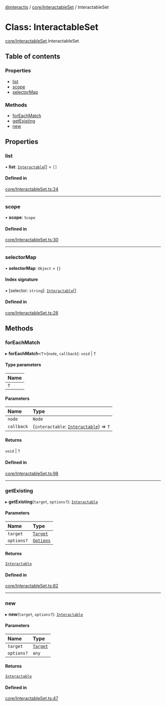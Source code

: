 [@interactjs](../README.md) / [core/InteractableSet](../modules/core_InteractableSet.md) / InteractableSet

# Class: InteractableSet

[core/InteractableSet](../modules/core_InteractableSet.md).InteractableSet

## Table of contents

### Properties

- [list](core_InteractableSet.InteractableSet.md#list)
- [scope](core_InteractableSet.InteractableSet.md#scope)
- [selectorMap](core_InteractableSet.InteractableSet.md#selectormap)

### Methods

- [forEachMatch](core_InteractableSet.InteractableSet.md#foreachmatch)
- [getExisting](core_InteractableSet.InteractableSet.md#getexisting)
- [new](core_InteractableSet.InteractableSet.md#new)

## Properties

### list

• **list**: [`Interactable`](core_Interactable.Interactable.md)[] = `[]`

#### Defined in

[core/InteractableSet.ts:24](https://github.com/Mu-L/interact.js/blob/d3d47461/packages/@interactjs/core/InteractableSet.ts#L24)

___

### scope

• **scope**: `Scope`

#### Defined in

[core/InteractableSet.ts:30](https://github.com/Mu-L/interact.js/blob/d3d47461/packages/@interactjs/core/InteractableSet.ts#L30)

___

### selectorMap

• **selectorMap**: `Object` = `{}`

#### Index signature

▪ [selector: `string`]: [`Interactable`](core_Interactable.Interactable.md)[]

#### Defined in

[core/InteractableSet.ts:26](https://github.com/Mu-L/interact.js/blob/d3d47461/packages/@interactjs/core/InteractableSet.ts#L26)

## Methods

### forEachMatch

▸ **forEachMatch**\<`T`\>(`node`, `callback`): `void` \| `T`

#### Type parameters

| Name |
| :------ |
| `T` |

#### Parameters

| Name | Type |
| :------ | :------ |
| `node` | `Node` |
| `callback` | (`interactable`: [`Interactable`](core_Interactable.Interactable.md)) => `T` |

#### Returns

`void` \| `T`

#### Defined in

[core/InteractableSet.ts:98](https://github.com/Mu-L/interact.js/blob/d3d47461/packages/@interactjs/core/InteractableSet.ts#L98)

___

### getExisting

▸ **getExisting**(`target`, `options?`): [`Interactable`](core_Interactable.Interactable.md)

#### Parameters

| Name | Type |
| :------ | :------ |
| `target` | [`Target`](../modules/core_types.md#target) |
| `options?` | [`Options`](../modules/core_options.md#options) |

#### Returns

[`Interactable`](core_Interactable.Interactable.md)

#### Defined in

[core/InteractableSet.ts:82](https://github.com/Mu-L/interact.js/blob/d3d47461/packages/@interactjs/core/InteractableSet.ts#L82)

___

### new

▸ **new**(`target`, `options?`): [`Interactable`](core_Interactable.Interactable.md)

#### Parameters

| Name | Type |
| :------ | :------ |
| `target` | [`Target`](../modules/core_types.md#target) |
| `options?` | `any` |

#### Returns

[`Interactable`](core_Interactable.Interactable.md)

#### Defined in

[core/InteractableSet.ts:47](https://github.com/Mu-L/interact.js/blob/d3d47461/packages/@interactjs/core/InteractableSet.ts#L47)
